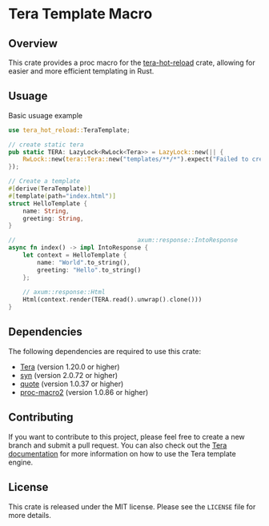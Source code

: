 # Tera Template Macro

## Overview

This crate provides a proc macro for the [tera-hot-reload](https://github.com/oxidlabs/tera-hot-reload) crate, allowing for easier and more efficient templating in Rust.

## Usuage

Basic usuage example

```rust
use tera_hot_reload::TeraTemplate;

// create static tera
pub static TERA: LazyLock<RwLock<Tera>> = LazyLock::new(|| {
    RwLock::new(tera::Tera::new("templates/**/*").expect("Failed to create Tera instance"))
});

// Create a template
#[derive(TeraTemplate)]
#[template(path="index.html")]
struct HelloTemplate {
    name: String,
    greeting: String,
}

//                                  axum::response::IntoResponse
async fn index() -> impl IntoResponse {
    let context = HelloTemplate {
        name: "World".to_string(),
        greeting: "Hello".to_string()
    };
    
    // axum::response::Html
    Html(context.render(TERA.read().unwrap().clone()))
}
```

## Dependencies

The following dependencies are required to use this crate:

*   [Tera](https://keats.github.io/tera/docs/) (version 1.20.0 or higher)
*   [syn](https://docs.rs/syn/latest/syn/) (version 2.0.72 or higher)
*   [quote](https://docs.rs/quote/latest/quote/) (version 1.0.37 or higher)
*   [proc-macro2](https://docs.rs/proc-macro2/1.0.86/proc_macro2/) (version 1.0.86 or higher)

## Contributing

If you want to contribute to this project, please feel free to create a new branch and submit a pull request. You can also check out the [Tera documentation](https://docs.rs/tera/1.20.0/terra/index.html) for more information on how to use the Tera template engine.

## License

This crate is released under the MIT license. Please see the `LICENSE` file for more details.
